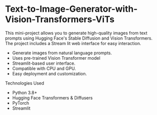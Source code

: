 # Text-to-Image-Generator-with-Vision-Transformers-ViTs
This mini-project allows you to generate high-quality images from text prompts using Hugging Face's Stable Diffusion and Vision Transformers. The project includes a Stream lit web interface for easy interaction.

- Generate images from natural language prompts.
- Uses pre-trained Vision Transformer model
- Streamlit-based user interface.
- Compatible with CPU and GPU.
- Easy deployment and customization.

 Technologies Used
- Python 3.8+
- Hugging Face Transformers & Diffusers
- PyTorch
- Streamlit
